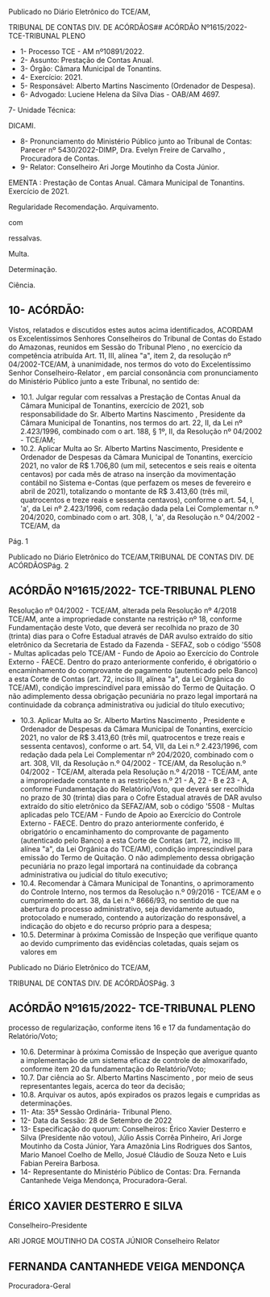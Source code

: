 Publicado  no  Diário  Eletrônico do TCE/AM,

TRIBUNAL DE CONTAS DIV. DE ACÓRDÃOS## ACÓRDÃO Nº1615/2022- TCE-TRIBUNAL PLENO

- 1- Processo TCE - AM nº10891/2022.
- 2- Assunto: Prestação de Contas Anual.
- 3- Órgão: Câmara Municipal de Tonantins.
- 4- Exercício: 2021.
- 5- Responsável: Alberto Martins Nascimento (Ordenador de Despesa).
- 6- Advogado: Luciene Helena da Silva Dias - OAB/AM 4697.

7- Unidade Técnica:

DICAMI.

- 8- Pronunciamento  do  Ministério  Público  junto  ao  Tribunal  de  Contas: Parecer  nº 5430/2022-DIMP, Dra. Evelyn Freire de Carvalho , Procuradora de Contas.
- 9- Relator: Conselheiro Ari Jorge Moutinho da Costa Júnior.

EMENTA : Prestação  de  Contas  Anual. Câmara Municipal de Tonantins. Exercício de 2021.

Regularidade Recomendação. Arquivamento.

com

ressalvas.

Multa.

Determinação.

Ciência.

## 10-  ACÓRDÃO:

Vistos, relatados e discutidos estes autos acima identificados, ACORDAM os Excelentíssimos Senhores Conselheiros do Tribunal de Contas do Estado do Amazonas, reunidos em Sessão do Tribunal Pleno , no exercício da competência atribuída Art. 11, III, alínea "a", item 2, da resolução nº 04/2002-TCE/AM, à unanimidade, nos termos do voto do Excelentíssimo Senhor Conselheiro-Relator , em parcial consonância com pronunciamento do Ministério Público junto a este Tribunal, no sentido de:

- 10.1. Julgar regular com ressalvas a Prestação de Contas Anual da Câmara Municipal  de  Tonantins,  exercício  de  2021,  sob  responsabilidade  do  Sr. Alberto  Martins  Nascimento , Presidente da Câmara  Municipal  de Tonantins, nos termos do art. 22, II, da Lei nº 2.423/1996, combinado com o art. 188, § 1º, II, da Resolução nº 04/2002 - TCE/AM;
- 10.2. Aplicar Multa ao Sr. Alberto Martins Nascimento, Presidente e Ordenador  de  Despesas  da  Câmara  Municipal  de  Tonantins,  exercício 2021, no valor de R$ 1.706,80 (um mil, setecentos e seis reais e oitenta centavos) por cada mês de atraso na inserção da movimentação contábil no  Sistema  e-Contas  (que  perfazem  os  meses  de  fevereiro  e  abril  de 2021),  totalizando  o  montante  de R$ 3.413,60 (três  mil,  quatrocentos  e treze  reais  e  sessenta  centavos),  conforme  o  art.  54,  I,  'a',  da  Lei  nº 2.423/1996,  com  redação  dada  pela  Lei  Complementar  n.º  204/2020, combinado com o art. 308, I, 'a', da Resolução n.º 04/2002 - TCE/AM, da

Pág. 1

Publicado  no  Diário  Eletrônico do TCE/AM,TRIBUNAL DE CONTAS DIV. DE ACÓRDÃOSPág. 2

## ACÓRDÃO Nº1615/2022- TCE-TRIBUNAL PLENO

Resolução  nº  04/2002  -  TCE/AM,  alterada  pela  Resolução  nº  4/2018  TCE/AM,  ante  a  impropriedade  constante  na  restrição  nº  18,  conforme Fundamentação  deste  Voto,  que  deverá  ser  recolhida  no prazo  de  30 (trinta)  dias para  o  Cofre  Estadual  através  de  DAR  avulso  extraído  do sítio  eletrônico  da  Secretaria  de  Estado  da  Fazenda  -  SEFAZ,  sob  o código  '5508  -  Multas  aplicadas  pelo  TCE/AM  -  Fundo  de  Apoio  ao Exercício  do  Controle  Externo  -  FAECE.  Dentro  do  prazo  anteriormente conferido, é obrigatório o encaminhamento do comprovante de pagamento  (autenticado  pelo  Banco)  a  esta  Corte  de  Contas  (art.  72, inciso III, alínea "a", da Lei Orgânica do TCE/AM), condição imprescindível para emissão do Termo de Quitação. O não adimplemento dessa obrigação pecuniária no prazo legal importará na continuidade da cobrança administrativa ou judicial do título executivo;

- 10.3. Aplicar Multa ao Sr. Alberto Martins Nascimento , Presidente e Ordenador  de  Despesas  da  Câmara  Municipal  de  Tonantins,  exercício 2021,  no  valor  de R$ 3.413,60 (três  mil,  quatrocentos  e  treze  reais  e sessenta centavos), conforme o art. 54, VII, da Lei n.º 2.423/1996, com redação dada pela Lei Complementar nº 204/2020, combinado com o art. 308, VII, da Resolução n.º 04/2002 - TCE/AM, da Resolução n.º 04/2002 -  TCE/AM,  alterada  pela  Resolução  n.º  4/2018  -  TCE/AM,  ante  a impropriedade  constante n as  restrições  n.º  21  -  A,  22  -  B  e  23  -  A, conforme Fundamentação do Relatório/Voto, que deverá ser recolhida no prazo de 30 (trinta) dias para o Cofre Estadual através de DAR avulso extraído  do  sítio  eletrônico  da  SEFAZ/AM,  sob  o  código  '5508  -  Multas aplicadas  pelo  TCE/AM  -   Fundo  de  Apoio  ao  Exercício  do  Controle Externo - FAECE.  Dentro do prazo anteriormente conferido, é obrigatório o  encaminhamento  do  comprovante  de  pagamento  (autenticado  pelo Banco)  a  esta  Corte  de  Contas  (art.  72,  inciso  III,  alínea  "a",  da  Lei Orgânica do TCE/AM), condição imprescindível para emissão do Termo de Quitação. O não adimplemento dessa obrigação pecuniária no prazo legal importará na continuidade da cobrança administrativa ou judicial do título executivo;
- 10.4. Recomendar à  Câmara  Municipal  de  Tonantins,  o  aprimoramento  do Controle  Interno,  nos  termos  da  Resolução  n.º  09/2016  -  TCE/AM  e  o cumprimento do art. 38, da Lei n.º 8666/93, no sentido de que na abertura do  processo  administrativo,  seja  devidamente  autuado,  protocolado  e numerado, contendo a autorização do responsável, a indicação do objeto e do recurso próprio para a despesa;
- 10.5. Determinar à  próxima  Comissão  de  Inspeção  que  verifique  quanto  ao devido cumprimento das evidências coletadas, quais sejam os valores em

Publicado  no  Diário  Eletrônico do TCE/AM,

TRIBUNAL DE CONTAS DIV. DE ACÓRDÃOSPág. 3

## ACÓRDÃO Nº1615/2022- TCE-TRIBUNAL PLENO

processo de regularização, conforme itens 16 e 17 da fundamentação do Relatório/Voto;

- 10.6. Determinar à  próxima  Comissão  de  Inspeção  que  averigue  quanto  a implementação  de  um  sistema  eficaz  de  controle  de  almoxarifado, conforme item 20 da fundamentação do Relatório/Voto;
- 10.7. Dar  ciência ao  Sr. Alberto  Martins  Nascimento , por  meio  de  seus representantes legais, acerca do teor da decisão;
- 10.8. Arquivar os  autos,  após  expirados  os  prazos  legais  e  cumpridas  as determinações.
- 11-  Ata: 35ª Sessão Ordinária- Tribunal Pleno.
- 12-  Data da Sessão: 28 de Setembro de 2022
- 13-  Especificação do quorum: Conselheiros: Érico Xavier Desterro e Silva (Presidente não  votou),  Júlio  Assis  Corrêa  Pinheiro,  Ari  Jorge  Moutinho  da  Costa  Júnior,  Yara Amazônia Lins Rodrigues dos Santos, Mario Manoel Coelho de Mello, Josué Cláudio de Souza Neto e Luis Fabian Pereira Barbosa.
- 14-  Representante do Ministério Público de Contas: Dra. Fernanda Cantanhede Veiga Mendonça, Procuradora-Geral.

## ÉRICO XAVIER DESTERRO E SILVA

Conselheiro-Presidente

ARI JORGE MOUTINHO DA COSTA JÚNIOR Conselheiro Relator

## FERNANDA CANTANHEDE VEIGA MENDONÇA

Procuradora-Geral